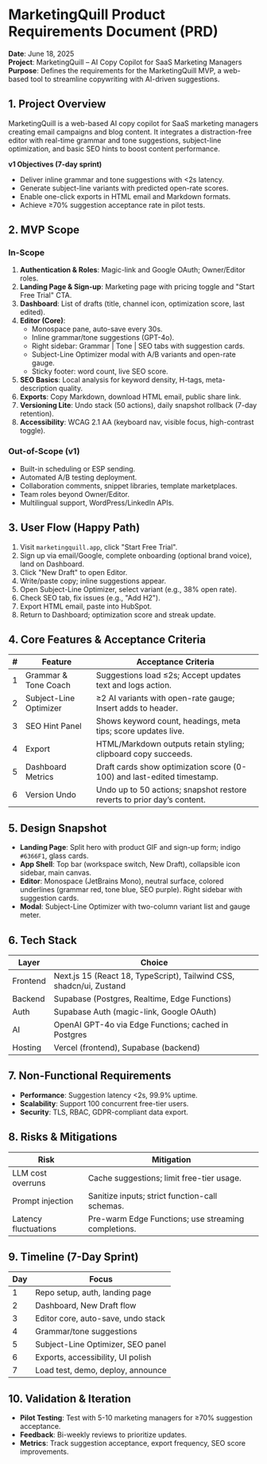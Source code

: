 # MarketingQuill Product Requirements Document (PRD)

**Date**: June 18, 2025  
**Project**: MarketingQuill – AI Copy Copilot for SaaS Marketing Managers  
**Purpose**: Defines the requirements for the MarketingQuill MVP, a web-based tool to streamline copywriting with AI-driven suggestions.

## 1. Project Overview
MarketingQuill is a web-based AI copy copilot for SaaS marketing managers creating email campaigns and blog content. It integrates a distraction-free editor with real-time grammar and tone suggestions, subject-line optimization, and basic SEO hints to boost content performance.

**v1 Objectives (7-day sprint)**  
- Deliver inline grammar and tone suggestions with <2s latency.  
- Generate subject-line variants with predicted open-rate scores.  
- Enable one-click exports in HTML email and Markdown formats.  
- Achieve ≥70% suggestion acceptance rate in pilot tests.

## 2. MVP Scope

### In-Scope
1. **Authentication & Roles**: Magic-link and Google OAuth; Owner/Editor roles.  
2. **Landing Page & Sign-up**: Marketing page with pricing toggle and "Start Free Trial" CTA.  
3. **Dashboard**: List of drafts (title, channel icon, optimization score, last edited).  
4. **Editor (Core)**:  
   - Monospace pane, auto-save every 30s.  
   - Inline grammar/tone suggestions (GPT-4o).  
   - Right sidebar: Grammar | Tone | SEO tabs with suggestion cards.  
   - Subject-Line Optimizer modal with A/B variants and open-rate gauge.  
   - Sticky footer: word count, live SEO score.  
5. **SEO Basics**: Local analysis for keyword density, H-tags, meta-description quality.  
6. **Exports**: Copy Markdown, download HTML email, public share link.  
7. **Versioning Lite**: Undo stack (50 actions), daily snapshot rollback (7-day retention).  
8. **Accessibility**: WCAG 2.1 AA (keyboard nav, visible focus, high-contrast toggle).

### Out-of-Scope (v1)
- Built-in scheduling or ESP sending.  
- Automated A/B testing deployment.  
- Collaboration comments, snippet libraries, template marketplaces.  
- Team roles beyond Owner/Editor.  
- Multilingual support, WordPress/LinkedIn APIs.

## 3. User Flow (Happy Path)
1. Visit `marketingquill.app`, click "Start Free Trial".  
2. Sign up via email/Google, complete onboarding (optional brand voice), land on Dashboard.  
3. Click "New Draft" to open Editor.  
4. Write/paste copy; inline suggestions appear.  
5. Open Subject-Line Optimizer, select variant (e.g., 38% open rate).  
6. Check SEO tab, fix issues (e.g., "Add H2").  
7. Export HTML email, paste into HubSpot.  
8. Return to Dashboard; optimization score and streak update.

## 4. Core Features & Acceptance Criteria
| # | Feature                | Acceptance Criteria                                                                    |
|---|------------------------|----------------------------------------------------------------------------------------|
| 1 | Grammar & Tone Coach   | Suggestions load ≤2s; Accept updates text and logs action.                             |
| 2 | Subject-Line Optimizer | ≥2 AI variants with open-rate gauge; Insert adds to header.                            |
| 3 | SEO Hint Panel         | Shows keyword count, headings, meta tips; score updates live.                          |
| 4 | Export                 | HTML/Markdown outputs retain styling; clipboard copy succeeds.                         |
| 5 | Dashboard Metrics      | Draft cards show optimization score (0-100) and last-edited timestamp.                 |
| 6 | Version Undo           | Undo up to 50 actions; snapshot restore reverts to prior day’s content.                |

## 5. Design Snapshot
- **Landing Page**: Split hero with product GIF and sign-up form; indigo `#6366F1`, glass cards.  
- **App Shell**: Top bar (workspace switch, New Draft), collapsible icon sidebar, main canvas.  
- **Editor**: Monospace (JetBrains Mono), neutral surface, colored underlines (grammar red, tone blue, SEO purple). Right sidebar with suggestion cards.  
- **Modal**: Subject-Line Optimizer with two-column variant list and gauge meter.  

## 6. Tech Stack
| Layer    | Choice                                                     |
|----------|------------------------------------------------------------|
| Frontend | Next.js 15 (React 18, TypeScript), Tailwind CSS, shadcn/ui, Zustand |
| Backend  | Supabase (Postgres, Realtime, Edge Functions)              |
| Auth     | Supabase Auth (magic-link, Google OAuth)                   |
| AI       | OpenAI GPT-4o via Edge Functions; cached in Postgres       |
| Hosting  | Vercel (frontend), Supabase (backend)                      |

## 7. Non-Functional Requirements
- **Performance**: Suggestion latency <2s, 99.9% uptime.  
- **Scalability**: Support 100 concurrent free-tier users.  
- **Security**: TLS, RBAC, GDPR-compliant data export.

## 8. Risks & Mitigations
| Risk                   | Mitigation                                              |
|------------------------|---------------------------------------------------------|
| LLM cost overruns      | Cache suggestions; limit free-tier usage.               |
| Prompt injection       | Sanitize inputs; strict function-call schemas.          |
| Latency fluctuations   | Pre-warm Edge Functions; use streaming completions.     |

## 9. Timeline (7-Day Sprint)
| Day | Focus                                           |
|-----|-------------------------------------------------|
| 1   | Repo setup, auth, landing page                  |
| 2   | Dashboard, New Draft flow                       |
| 3   | Editor core, auto-save, undo stack              |
| 4   | Grammar/tone suggestions                        |
| 5   | Subject-Line Optimizer, SEO panel               |
| 6   | Exports, accessibility, UI polish               |
| 7   | Load test, demo, deploy, announce               |

## 10. Validation & Iteration
- **Pilot Testing**: Test with 5-10 marketing managers for ≥70% suggestion acceptance.  
- **Feedback**: Bi-weekly reviews to prioritize updates.  
- **Metrics**: Track suggestion acceptance, export frequency, SEO score improvements.